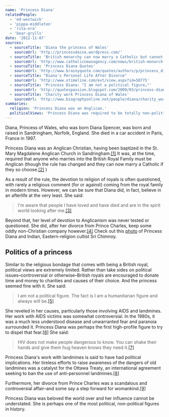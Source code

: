 ```yaml
---
name: 'Princess Diana'
relatedPeople:
  - 'ed-westwick'
  - 'pippa-middleton'
  - 'rita-ora'
  - 'bear-grylls'
date: '2012-11-07'
sources:
  - sourceTitle: 'Diana the princess of Wales'
    sourceUrl: 'http://princessdaina.wordpress.com/'
  - sourceTitle: 'British monarchy can now marry a Catholic but cannot be one'
    sourceUrl: 'http://www.catholicnewsagency.com/news/british-monarch-can-now-marry-a-catholic-but-cannot-be-one/'
  - sourceTitle: 'Princess Diana Quotes'
    sourceUrl: 'http://www.brainyquote.com/quotes/authors/p/princess_diana_2.html'
  - sourceTitle: "Diana's Personal Life After Divorce"
    sourceUrl: 'http://www.xtimeline.com/evt/view.aspx?id=50775'
  - sourceTitle: 'Princess Diana: "I am not a political figure…"'
    sourceUrl: 'http://quotespassion.blogspot.com/2009/03/princess-diana-i-am-not-political.html'
  - sourceTitle: 'Charity work Princess Diana of Wales'
    sourceUrl: 'http://www.biographyonline.net/people/diana/charity_work.html'
summaries:
  religion: 'Princess Diana was an Anglican.'
  politicalViews: 'Princess Diana was required to be totally non-political, but her work with landmines, AIDS and her femininity were often viewed through a political lens.'
---
```


Diana, Princess of Wales, who was born Diana Spencer, was born and raised in Sandringham, Norfolk, England. She died in a car accident in Paris, France in 1997.

Princess Diana was an Anglican Christian, having been baptized in the St. Mary Magdalene Anglican Church in Sandringham.<a class="source-citation" href="#http%3A%2F%2Fprincessdaina.wordpress.com%2F" title="Diana the princess of Wales">[1]</a> It was, at the time, required that anyone who marries into the British Royal Family must be Anglican (though the rule has changed and they can now marry a Catholic if they so choose.<a class="source-citation" href="#http%3A%2F%2Fwww.catholicnewsagency.com%2Fnews%2Fbritish-monarch-can-now-marry-a-catholic-but-cannot-be-one%2F" title="British monarchy can now marry a Catholic but cannot be one">[2]</a> )

As a result of the rule, the devotion to religion of royals is often questioned, with rarely a religious comment (for or against) coming from the royal family in modern times. However, we can be sure that Diana did, in fact, believe in an afterlife at the very least. She said:

> I'm aware that people I have loved and have died and are in the spirit world looking after me.<a class="source-citation" href="#http%3A%2F%2Fwww.brainyquote.com%2Fquotes%2Fauthors%2Fp%2Fprincess_diana_2.html" title="Princess Diana Quotes">[3]</a>

Beyond that, her level of devotion to Anglicanism was never tested or questioned. She did, after her divorce from Prince Charles, keep some oddly non-Christian company however.<a class="source-citation" href="#http%3A%2F%2Fwww.xtimeline.com%2Fevt%2Fview.aspx%3Fid%3D50775" title="Diana&apos;s Personal Life After Divorce">[4]</a> Check out this [photo](http://www.srichinmoy.org/images/diana/view/) of Princess Diana and Indian, Eastern-religion cultist Sri Chimnoy.

## Politics of a princess

Similar to the religious bondage that comes with being a British royal, political views are extremely limited. Rather than take sides on political issues–controversial or otherwise–British royals are encouraged to donate time and money to charities and causes of their choice. And the princess seemed fine with it. She said:

> I am not a political figure. The fact is I am a humanitarian figure and always will be.<a class="source-citation" href="#http%3A%2F%2Fquotespassion.blogspot.com%2F2009%2F03%2Fprincess-diana-i-am-not-political.html" title="Princess Diana: &quot;I am not a political figure…&quot;">[5]</a>

She reveled in her causes, particularly those involving AIDS and landmines. Her work with AIDS victims was somewhat controversial. In the 1980s, it was a much less understood disease and unwarranted fear and paranoia surrounded it. Princess Diana was perhaps the first high-profile figure to try to dispel that fear.<a class="source-citation" href="#http%3A%2F%2Fwww.biographyonline.net%2Fpeople%2Fdiana%2Fcharity_work.html" title="Charity work Princess Diana of Wales">[6]</a> She said:

> HIV does not make people dangerous to know. You can shake their hands and give them hug heaven knows they need it.<a class="source-citation" href="#http%3A%2F%2Fwww.biographyonline.net%2Fpeople%2Fdiana%2Fcharity_work.html" title="Charity work Princess Diana of Wales">[7]</a>

Princess Diana's work with landmines is said to have had political implications. Her tireless efforts to raise awareness of the dangers of old landmines was a catalyst for the Ottawa Treaty, an international agreement seeking to ban the use of anti-personnel landmines.<a class="source-citation" href="#http%3A%2F%2Fwww.biographyonline.net%2Fpeople%2Fdiana%2Fcharity_work.html" title="Charity work Princess Diana of Wales">[8]</a>

Furthermore, her divorce from Prince Charles was a scandalous and controversial affair–and some say a step forward for womankind.<a class="source-citation" href="#http%3A%2F%2Fwww.xtimeline.com%2Fevt%2Fview.aspx%3Fid%3D50775" title="Diana&apos;s Personal Life After Divorce">[9]</a>

Princess Diana was beloved the world over and her influence cannot be understated. She is perhaps one of the most political, non-political figures in history.
